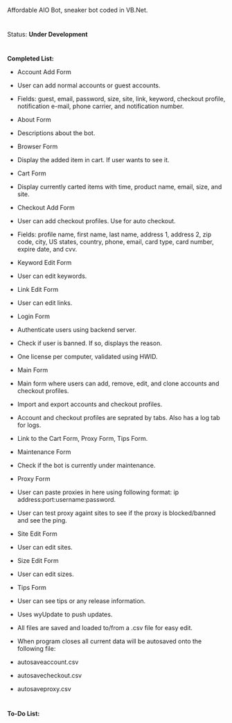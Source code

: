 Affordable AIO Bot, sneaker bot coded in VB.Net.
#
Status: **Under Development**
#
**Completed List:**
- Account Add Form
 - User can add normal accounts or guest accounts.
 - Fields: guest, email, password, size, site, link, keyword, checkout profile, notification e-mail, phone carrier, and notification number.
 
- About Form
 - Descriptions about the bot.
 
- Browser Form
 - Display the added item in cart. If user wants to see it.
 
- Cart Form
 - Display currently carted items with time, product name, email, size, and site.
 
- Checkout Add Form
 - User can add checkout profiles. Use for auto checkout.
 - Fields: profile name, first name, last name, address 1, address 2, zip code, city, US states, country, phone, email, card type, card number, expire date, and cvv.
 
- Keyword Edit Form
 - User can edit keywords.

- Link Edit Form
 - User can edit links.

- Login Form
 - Authenticate users using backend server.
 - Check if user is banned. If so, displays the reason.
 - One license per computer, validated using HWID.
 
- Main Form
 - Main form where users can add, remove, edit, and clone accounts and checkout profiles.
 - Import and export accounts and checkout profiles.
 - Account and checkout profiles are seprated by tabs. Also has a log tab for logs.
 - Link to the Cart Form, Proxy Form, Tips Form.
 
- Maintenance Form
 - Check if the bot is currently under maintenance.
 
- Proxy Form
 - User can paste proxies in here using following format: ip address:port:username:password.
 - User can test proxy againt sites to see if the proxy is blocked/banned and see the ping.

- Site Edit Form
 - User can edit sites.
 
- Size Edit Form
 - User can edit sizes.
 
- Tips Form
 - User can see tips or any release information.

- Uses wyUpdate to push updates.

- All files are saved and loaded to/from a .csv file for easy edit.

- When program closes all current data will be autosaved onto the following file:
 - autosaveaccount.csv
 - autosavecheckout.csv
 - autosaveproxy.csv
 
#
**To-Do List:**